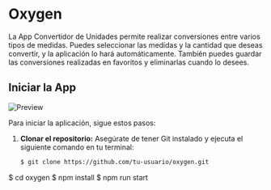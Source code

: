 # Oxygen

La App Convertidor de Unidades permite realizar conversiones entre varios tipos de medidas. Puedes seleccionar las medidas y la cantidad que deseas convertir, y la aplicación lo hará automáticamente. También puedes guardar las conversiones realizadas en favoritos y eliminarlas cuando lo desees.

## Iniciar la App

![Preview](https://i.imgur.com/ZMAMX5v.png)

Para iniciar la aplicación, sigue estos pasos:

1. **Clonar el repositorio:**
   Asegúrate de tener Git instalado y ejecuta el siguiente comando en tu terminal:

   ```bash
   $ git clone https://github.com/tu-usuario/oxygen.git
$ cd oxygen
$ npm install
$ npm run start

